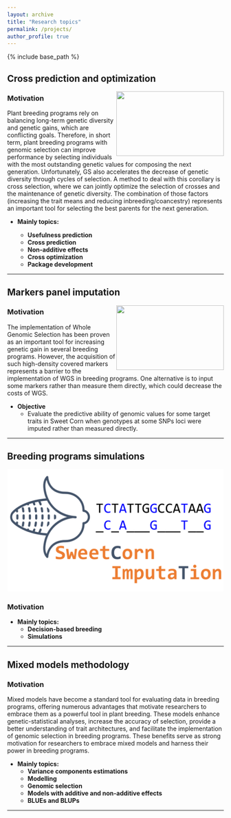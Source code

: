 ```yaml
---
layout: archive
title: "Research topics"
permalink: /projects/
author_profile: true
---
```


{% include base_path %}



## Cross prediction and optimization

<img align="right" width="250" height="150" src="https://github.com/marcopxt/marcopxt.github.io/blob/master/assets/images/Mate_Allocation.png">


### Motivation  
Plant breeding programs rely on balancing long-term genetic diversity and genetic gains, which are conflicting goals. Therefore, in short term, plant breeding programs with genomic selection can improve performance by selecting individuals with the most outstanding genetic values for composing the next generation. Unfortunately, GS also accelerates the decrease of genetic diversity through cycles of selection. A method to deal with this corollary is cross selection, where we can jointly optimize the selection of crosses and the maintenance of genetic diversity. The combination of those factors (increasing the trait means and reducing inbreeding/coancestry) represents an important tool for selecting the best parents for the next generation.

- **Mainly topics:**

   - **Usefulness prediction**  
   - **Cross prediction**  
   - **Non-additive effects**  
   - **Cross optimization**
   - **Package development**


***

## Markers panel imputation 

<img align="right" width="250" height="150"  src="https://github.com/marcopxt/marcopxt.github.io/blob/master/assets/images/Imputation_Marco.png">


### Motivation  

The implementation of Whole Genomic Selection has been proven as an important tool for increasing genetic gain in several breeding programs. However, the acquisition of such high-density covered markers represents a barrier to the implementation of WGS in breeding programs. One alternative is to input some markers rather than measure them directly, which could decrease the costs of WGS.

- **Objective**  
  - Evaluate the predictive ability of genomic values for some target traits in Sweet Corn when genotypes at some SNPs loci were imputed rather than measured directly.     

***


## Breeding programs simulations

![Simula](./assets/images/Imputation_Marco.png)


### Motivation


- **Mainly topics:**
  - **Decision-based breeding**  
  - **Simulations**  
 
***

## Mixed models methodology

### Motivation
Mixed models have become a standard tool for evaluating data in breeding programs, offering numerous advantages that motivate researchers to embrace them as a powerful tool in plant breeding. These models enhance genetic-statistical analyses, increase the accuracy of selection, provide a better understanding of trait architectures, and facilitate the implementation of genomic selection in breeding programs. These benefits serve as strong motivation for researchers to embrace mixed models and harness their power in breeding programs.

- **Mainly topics:**
  - **Variance components estimations**  
  - **Modelling**  
  - **Genomic selection**  
  - **Models with additive and non-additive effects**  
  - **BLUEs and BLUPs**  

***
<br>


